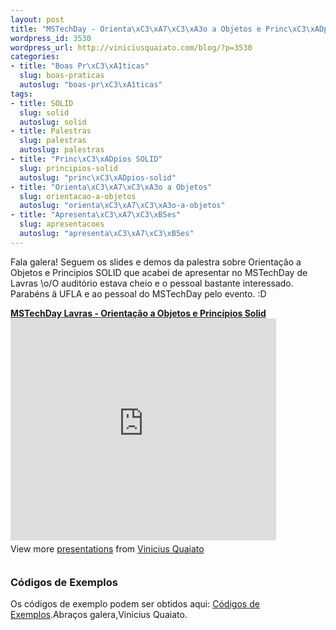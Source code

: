 ```yaml
--- 
layout: post
title: "MSTechDay - Orienta\xC3\xA7\xC3\xA3o a Objetos e Princ\xC3\xADpios SOLID slides e demos"
wordpress_id: 3530
wordpress_url: http://viniciusquaiato.com/blog/?p=3530
categories: 
- title: "Boas Pr\xC3\xA1ticas"
  slug: boas-praticas
  autoslug: "boas-pr\xC3\xA1ticas"
tags: 
- title: SOLID
  slug: solid
  autoslug: solid
- title: Palestras
  slug: palestras
  autoslug: palestras
- title: "Princ\xC3\xADpios SOLID"
  slug: principios-solid
  autoslug: "princ\xC3\xADpios-solid"
- title: "Orienta\xC3\xA7\xC3\xA3o a Objetos"
  slug: orientacao-a-objetos
  autoslug: "orienta\xC3\xA7\xC3\xA3o-a-objetos"
- title: "Apresenta\xC3\xA7\xC3\xB5es"
  slug: apresentacoes
  autoslug: "apresenta\xC3\xA7\xC3\xB5es"
---
```

Fala galera! Seguem os slides e demos da palestra sobre Orientação a Objetos e Princípios SOLID que acabei de apresentar no MSTechDay de Lavras \o/O auditório estava cheio e o pessoal bastante interessado. Parabéns ä UFLA e ao pessoal do MSTechDay pelo evento. :D<div style="width:425px" id="__ss_8134844"> **[MSTechDay Lavras - Orientação a Objetos e Princípios Solid](http://www.slideshare.net/viniciusquaiato/mstechday-lavras-orientao-a-objetos-e-princpios-solid "MSTechDay Lavras - Orientação a Objetos e Princípios Solid")** <iframe src="http://www.slideshare.net/slideshow/embed_code/8134844" width="425" height="355" frameborder="0" marginwidth="0" marginheight="0" scrolling="no"></iframe> <div style="padding:5px 0 12px"> View more [presentations](http://www.slideshare.net/) from [Vinicius Quaiato](http://www.slideshare.net/viniciusquaiato) </div> </div>

### Códigos de Exemplos
Os códigos de exemplo podem ser obtidos aqui: [Códigos de Exemplos](http://viniciusquaiato.com/files/codesamples/mstechday/orientacaoaobjetos.zip).Abraços galera,Vinicius Quaiato.
